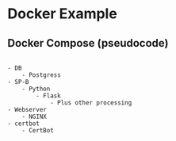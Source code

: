 # Docker Example

## Docker Compose (pseudocode)
```

- DB
	- Postgress
- SP-B
	- Python
		- Flask
			- Plus other processing
- Webserver
	- NGINX
- certbot
	- CertBot

```
